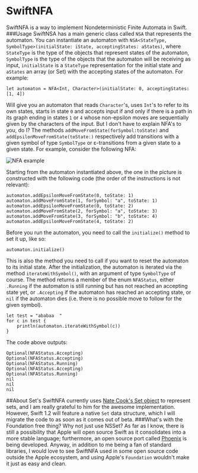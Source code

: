 # SwiftNFA
SwiftNFA is a way to implement Nondeterministic Finite Automata in Swift.
###Usage
SwiftNSA has a main generic class called `NSA` that represents the automaton. You can instantiate an automaton with `NSA<StateType, SymbolType>(initialState: iState, acceptingStates: aStates)`, where `StateType` is the type of the objects that represent states of the automaton, `SymbolType` is the type of the objects that the automaton will be receiving as input, `initialState` is a `StateType` representation for the initial state and `aStates` an array (or Set) with the accepting states of the automaton. For example:

    let automaton = NFA<Int, Character>(initialState: 0, acceptingStates: [1, 4])
Will give you an automaton that reads `Character`'s, uses `Int`'s to refer to its own states, starts in state `0` and accepts input if and only if there is a path in its graph ending in states `1` or `4` whose non-epsilon moves are sequentially given by the characters of the input. But I don't have to explain NFA's to you, do I?
The methods `addMoveFromState(forSymbol:toState)` and `addEpsilonMoveFromState(toState:)` respectively add transitions with a given symbol of type `SymbolType` or ε-transitions from a given state to a given state. For example, consider the following NFA:

![NFA example](http://goo.gl/X6RWCC?gdriveurl)

Starting from the automaton instantiated above, the one in the picture is constructed with the following code (the order of the instructions is not relevant):

    automaton.addEpsilonMoveFromState(0, toState: 1)
    automaton.addMoveFromState(1, forSymbol: "a", toState: 1)
    automaton.addEpsilonMoveFromState(0, toState: 2)
    automaton.addMoveFromState(2, forSymbol: "a", toState: 3)
    automaton.addMoveFromState(3, forSymbol: "b", toState: 4)
    automaton.addEpsilonMoveFromState(4, toState: 2)

Before you run the automaton, you need to call the `initialize()` method to set it up, like so:

    automaton.initialize()
 This is also the method you need to call if you want to reset the automaton to its initial state.
 After the initialization, the automaton is iterated via the method `iterateWithSymbol()`, with an argument of type `SymbolType` of course. The method returns a member of the enum `NFAStatus`, either `.Running` if the automaton is still running but has not reached an accepting state yet, or `.Accepting` if the automaton has reached an accepting state, or `nil` if the automaton dies (i.e. there is no possible move to follow for the given symbol).
 

    let test = "ababaa  "
    for c in test {
    	println(automaton.iterateWithSymbol(c))
    }
   The code above outputs:

    Optional(NFAStatus.Accepting)
    Optional(NFAStatus.Accepting)
    Optional(NFAStatus.Running)
    Optional(NFAStatus.Accepting)
    Optional(NFAStatus.Running)
    nil
    nil
    nil
   
##About Set's
SwiftNFA currently uses [Nate Cook's Set object](https://github.com/natecook1000/SwiftSets)  to represent sets, and I am really grateful to him for the awesome implementation. However, Swift 1.2 will feature a native `Set` data structure, which I will migrate the code to as soon as it comes out of beta.
###What's with the Foundation free thing? Why not just use NSSet?
As far as I know, there is still a possibility that Apple will open source Swift as it consolidates into a more stable language; furthermore, an open source port called [Phoenix](https://ind.ie/about/phoenix/) is being developed. Anyway, in addition to me being a fan of standard libraries, I would love to see SwiftNFA used in some open source code outside the Apple ecosystem, and using Apple's `Foundation` wouldn't make it just as easy and clean.
